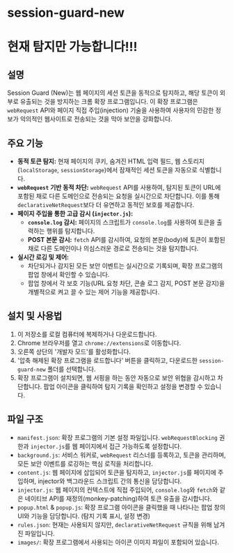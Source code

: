 # session-guard-new

# 현재 탐지만 가능합니다!!!

## 설명

Session Guard (New)는 웹 페이지의 세션 토큰을 동적으로 탐지하고, 해당 토큰이 외부로 유출되는 것을 방지하는 크롬 확장 프로그램입니다. 이 확장 프로그램은 `webRequest` API와 페이지 직접 주입(injection) 기술을 사용하여 사용자의 민감한 정보가 악의적인 웹사이트로 전송되는 것을 막아 보안을 강화합니다.

## 주요 기능

*   **동적 토큰 탐지:** 현재 페이지의 쿠키, 숨겨진 HTML 입력 필드, 웹 스토리지(`localStorage`, `sessionStorage`)에서 잠재적인 세션 토큰을 자동으로 식별합니다.
*   **`webRequest` 기반 동적 차단:** `webRequest` API를 사용하여, 탐지된 토큰이 URL에 포함된 채로 다른 도메인으로 전송되는 요청을 실시간으로 차단합니다. 이를 통해 `declarativeNetRequest`보다 더 유연하고 동적인 보호를 제공합니다.
*   **페이지 주입을 통한 고급 감시 (`injector.js`):**
    *   **`console.log` 감시:** 페이지의 스크립트가 `console.log`를 사용하여 토큰을 출력하는 행위를 탐지합니다.
    *   **POST 본문 감시:** `fetch` API를 감시하여, 요청의 본문(body)에 토큰이 포함된 채로 다른 도메인이나 의심스러운 경로로 전송되는 것을 탐지합니다.
*   **실시간 로깅 및 제어:**
    *   차단되거나 감지된 모든 보안 이벤트는 실시간으로 기록되며, 확장 프로그램의 팝업 창에서 확인할 수 있습니다.
    *   팝업 창에서 각 보호 기능(URL 요청 차단, 콘솔 로그 감지, POST 본문 감지)을 개별적으로 켜고 끌 수 있는 제어 기능을 제공합니다.

## 설치 및 사용법

1.  이 저장소를 로컬 컴퓨터에 복제하거나 다운로드합니다.
2.  Chrome 브라우저를 열고 `chrome://extensions`로 이동합니다.
3.  오른쪽 상단의 '개발자 모드'를 활성화합니다.
4.  '압축 해제된 확장 프로그램을 로드합니다' 버튼을 클릭하고, 다운로드한 `session-guard-new` 폴더를 선택합니다.
5.  확장 프로그램이 설치되면, 웹 서핑을 하는 동안 자동으로 보안 위협을 감시하고 차단합니다. 팝업 아이콘을 클릭하여 탐지 기록을 확인하고 설정을 변경할 수 있습니다.

## 파일 구조

*   `manifest.json`: 확장 프로그램의 기본 설정 파일입니다. `webRequestBlocking` 권한과 `injector.js`를 웹 페이지에서 접근 가능하도록 설정합니다.
*   `background.js`: 서비스 워커로, `webRequest` 리스너를 등록하고, 토큰을 관리하며, 모든 보안 이벤트를 로깅하는 핵심 로직을 처리합니다.
*   `content.js`: 웹 페이지에 삽입되어 토큰을 탐지하고, `injector.js`를 페이지에 주입하며, injector와 백그라운드 스크립트 간의 통신을 담당합니다.
*   `injector.js`: 웹 페이지의 컨텍스트에 직접 주입되어, `console.log`와 `fetch`와 같은 네이티브 API를 재정의(monkey-patching)하여 토큰 유출을 감시합니다.
*   `popup.html` & `popup.js`: 확장 프로그램 아이콘을 클릭했을 때 나타나는 팝업 창의 UI와 기능을 담당합니다. (탐지 기록 표시, 설정 변경)
*   `rules.json`: 현재는 사용되지 않지만, `declarativeNetRequest` 규칙을 위해 남겨진 파일입니다.
*   `images/`: 확장 프로그램에서 사용되는 아이콘 이미지 파일이 포함되어 있습니다.
